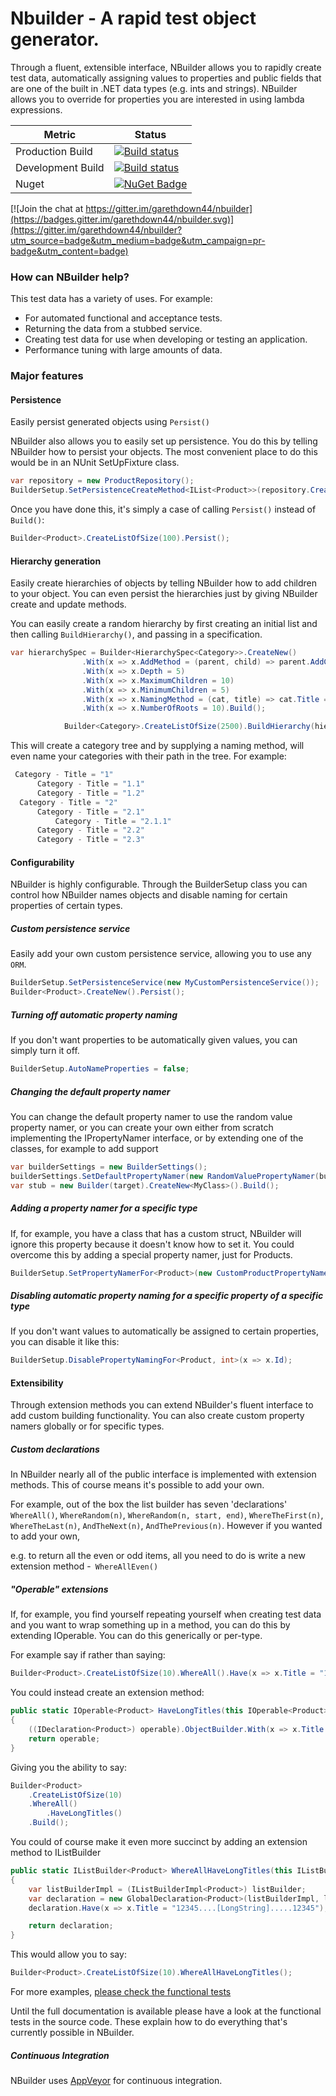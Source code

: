 # Nbuilder - A rapid test object generator.

Through a fluent, extensible interface, NBuilder allows you to rapidly create test data, automatically assigning values to properties and public fields that are one of the built in .NET data types (e.g. ints and strings). NBuilder allows you to override for properties you are interested in using lambda expressions.

| Metric      | Status      |
| ----- | ----- |
| Production Build  | [![Build status](https://ci.appveyor.com/api/projects/status/av4lwhtejk94wgiy/branch/master?svg=true)](https://ci.appveyor.com/project/NBuilder/nbuilder-1m5q4) |
| Development Build | [![Build status](https://ci.appveyor.com/api/projects/status/av4lwhtejk94wgiy/branch/develop?svg=true)](https://ci.appveyor.com/project/NBuilder/nbuilder-1m5q4/branch/develop) |
| Nuget             | [![NuGet Badge](https://buildstats.info/nuget/nbuilder)](https://www.nuget.org/packages/nbuilder/) |
   
[![Join the chat at https://gitter.im/garethdown44/nbuilder](https://badges.gitter.im/garethdown44/nbuilder.svg)](https://gitter.im/garethdown44/nbuilder?utm_source=badge&utm_medium=badge&utm_campaign=pr-badge&utm_content=badge)


### How can NBuilder help?

This test data has a variety of uses. For example:

- For automated functional and acceptance tests.
- Returning the data from a stubbed service.
- Creating test data for use when developing or testing an application.
- Performance tuning with large amounts of data.

### Major features

#### Persistence

Easily persist generated objects using `Persist()`

NBuilder also allows you to easily set up persistence. You do this by telling NBuilder how to persist your objects. The most convenient place to do this would be in an NUnit SetUpFixture class.

```c#
var repository = new ProductRepository();
BuilderSetup.SetPersistenceCreateMethod<IList<Product>>(repository.CreateAll);
```

Once you have done this, it's simply a case of calling `Persist()` instead of `Build()`:

```c#
Builder<Product>.CreateListOfSize(100).Persist();
```

#### Hierarchy generation

Easily create hierarchies of objects by telling NBuilder how to add children to your object. You can even persist the hierarchies just by giving NBuilder create and update methods.

You can easily create a random hierarchy by first creating an initial list and then calling `BuildHierarchy()`, and passing in a specification.

```c#
var hierarchySpec = Builder<HierarchySpec<Category>>.CreateNew()
                .With(x => x.AddMethod = (parent, child) => parent.AddChild(child))
                .With(x => x.Depth = 5)
                .With(x => x.MaximumChildren = 10)
                .With(x => x.MinimumChildren = 5)
                .With(x => x.NamingMethod = (cat, title) => cat.Title = "Category " + title)
                .With(x => x.NumberOfRoots = 10).Build();

            Builder<Category>.CreateListOfSize(2500).BuildHierarchy(hierarchySpec);
```

This will create a category tree and by supplying a naming method, will even name your categories with their path in the tree. For example:

```c#
 Category - Title = "1"
      Category - Title = "1.1"
      Category - Title = "1.2"
  Category - Title = "2"
      Category - Title = "2.1"
          Category - Title = "2.1.1"
      Category - Title = "2.2"
      Category - Title = "2.3"
```

#### Configurability

NBuilder is highly configurable. Through the BuilderSetup class you can control how NBuilder names objects and disable naming for certain properties of certain types.

##### Custom persistence service

Easily add your own custom persistence service, allowing you to use any `ORM`.

```c#
BuilderSetup.SetPersistenceService(new MyCustomPersistenceService());
Builder<Product>.CreateNew().Persist();
```

##### Turning off automatic property naming

If you don't want properties to be automatically given values, you can simply turn it off.

```c#
BuilderSetup.AutoNameProperties = false;
```

##### Changing the default property namer

You can change the default property namer to use the random value property namer, or you can create your own either from scratch implementing the IPropertyNamer interface, or by extending one of the classes, for example to add support

```c#
var builderSettings = new BuilderSettings();
builderSettings.SetDefaultPropertyNamer(new RandomValuePropertyNamer(builderSettings));
var stub = new Builder(target).CreateNew<MyClass>().Build();
```

##### Adding a property namer for a specific type

If, for example, you have a class that has a custom struct, NBuilder will ignore this property because it doesn't know how to set it. You could overcome this by adding a special property namer, just for Products.

```c#
BuilderSetup.SetPropertyNamerFor<Product>(new CustomProductPropertyNamer(new ReflectionUtil()));
```

##### Disabling automatic property naming for a specific property of a specific type

If you don't want values to automatically be assigned to certain properties, you can disable it like this:

```c#
BuilderSetup.DisablePropertyNamingFor<Product, int>(x => x.Id);
```

#### Extensibility

Through extension methods you can extend NBuilder's fluent interface to add custom building functionality. You can also create custom property namers globally or for specific types.

##### Custom declarations

In NBuilder nearly all of the public interface is implemented with extension methods. This of course means it's possible to add your own.

For example, out of the box the list builder has seven 'declarations' `WhereAll()`, `WhereRandom(n)`, `WhereRandom(n, start, end)`, `WhereTheFirst(n)`, `WhereTheLast(n)`, `AndTheNext(n)`, `AndThePrevious(n)`. However if you wanted to add your own,

e.g. to return all the even or odd items, all you need to do is write a new extension method -` WhereAllEven()`

##### "Operable" extensions

If, for example, you find yourself repeating yourself when creating test data and you want to wrap something up in a method, you can do this by extending IOperable<T>. You can do this generically or per-type.

For example say if rather than saying:

```c#
Builder<Product>.CreateListOfSize(10).WhereAll().Have(x => x.Title = "12345....[LongString].....12345").Build();
```

You could instead create an extension method:

```c#
public static IOperable<Product> HaveLongTitles(this IOperable<Product> operable)
{
    ((IDeclaration<Product>) operable).ObjectBuilder.With(x => x.Title = "12345....[LongString].....12345");
    return operable;
}
```

Giving you the ability to say:

```c#
Builder<Product>
    .CreateListOfSize(10)
    .WhereAll()
        .HaveLongTitles()
    .Build();
```

You could of course make it even more succinct by adding an extension method to IListBuilder<Product>

```c#
public static IListBuilder<Product> WhereAllHaveLongTitles(this IListBuilder<Product> listBuilder)
{
    var listBuilderImpl = (IListBuilderImpl<Product>) listBuilder;
    var declaration = new GlobalDeclaration<Product>(listBuilderImpl, listBuilderImpl.CreateObjectBuilder());
    declaration.Have(x => x.Title = "12345....[LongString].....12345");

    return declaration;
}
```

This would allow you to say:

```c#
Builder<Product>.CreateListOfSize(10).WhereAllHaveLongTitles();
```

For more examples, [please check the functional tests](https://github.com/garethdown44/nbuilder/tree/master/Source/FizzWare.NBuilder.Tests/Integration)

Until the full documentation is available please have a look at the functional tests in the source code. These explain how to do everything that's currently possible in NBuilder.

##### Continuous Integration

NBuilder uses [AppVeyor](https://ci.appveyor.com/project/NBuilder) for continuous integration.
